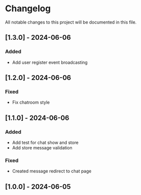 # Changelog

All notable changes to this project will be documented in this file.

## [1.3.0] - 2024-06-06

### Added

- Add user register event broadcasting

## [1.2.0] - 2024-06-06

### Fixed

- Fix chatroom style

## [1.1.0] - 2024-06-06

### Added

- Add test for chat show and store
- Add store message validation

### Fixed

- Created message redirect to chat page

## [1.0.0] - 2024-06-05
